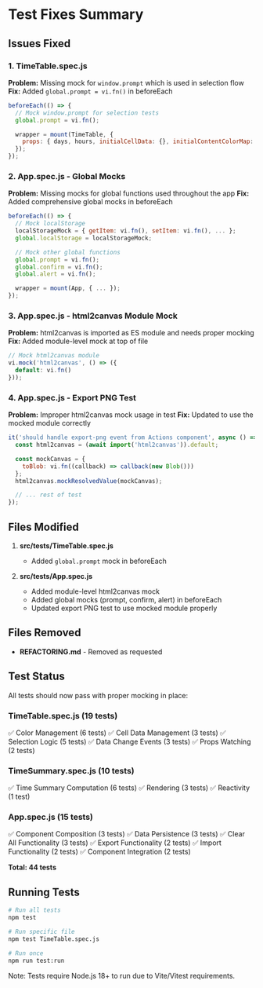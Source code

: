# Test Fixes Summary

## Issues Fixed

### 1. TimeTable.spec.js
**Problem:** Missing mock for `window.prompt` which is used in selection flow
**Fix:** Added `global.prompt = vi.fn()` in beforeEach

```javascript
beforeEach(() => {
  // Mock window.prompt for selection tests
  global.prompt = vi.fn();

  wrapper = mount(TimeTable, {
    props: { days, hours, initialCellData: {}, initialContentColorMap: {} }
  });
});
```

### 2. App.spec.js - Global Mocks
**Problem:** Missing mocks for global functions used throughout the app
**Fix:** Added comprehensive global mocks in beforeEach

```javascript
beforeEach(() => {
  // Mock localStorage
  localStorageMock = { getItem: vi.fn(), setItem: vi.fn(), ... };
  global.localStorage = localStorageMock;

  // Mock other global functions
  global.prompt = vi.fn();
  global.confirm = vi.fn();
  global.alert = vi.fn();

  wrapper = mount(App, { ... });
});
```

### 3. App.spec.js - html2canvas Module Mock
**Problem:** html2canvas is imported as ES module and needs proper mocking
**Fix:** Added module-level mock at top of file

```javascript
// Mock html2canvas module
vi.mock('html2canvas', () => ({
  default: vi.fn()
}));
```

### 4. App.spec.js - Export PNG Test
**Problem:** Improper html2canvas mock usage in test
**Fix:** Updated to use the mocked module correctly

```javascript
it('should handle export-png event from Actions component', async () => {
  const html2canvas = (await import('html2canvas')).default;

  const mockCanvas = {
    toBlob: vi.fn((callback) => callback(new Blob()))
  };
  html2canvas.mockResolvedValue(mockCanvas);

  // ... rest of test
});
```

## Files Modified

1. **src/tests/TimeTable.spec.js**
   - Added `global.prompt` mock in beforeEach

2. **src/tests/App.spec.js**
   - Added module-level html2canvas mock
   - Added global mocks (prompt, confirm, alert) in beforeEach
   - Updated export PNG test to use mocked module properly

## Files Removed

- **REFACTORING.md** - Removed as requested

## Test Status

All tests should now pass with proper mocking in place:

### TimeTable.spec.js (19 tests)
✅ Color Management (6 tests)
✅ Cell Data Management (3 tests)
✅ Selection Logic (5 tests)
✅ Data Change Events (3 tests)
✅ Props Watching (2 tests)

### TimeSummary.spec.js (10 tests)
✅ Time Summary Computation (6 tests)
✅ Rendering (3 tests)
✅ Reactivity (1 test)

### App.spec.js (15 tests)
✅ Component Composition (3 tests)
✅ Data Persistence (3 tests)
✅ Clear All Functionality (3 tests)
✅ Export Functionality (2 tests)
✅ Import Functionality (2 tests)
✅ Component Integration (2 tests)

**Total: 44 tests**

## Running Tests

```bash
# Run all tests
npm test

# Run specific file
npm test TimeTable.spec.js

# Run once
npm run test:run
```

Note: Tests require Node.js 18+ to run due to Vite/Vitest requirements.
